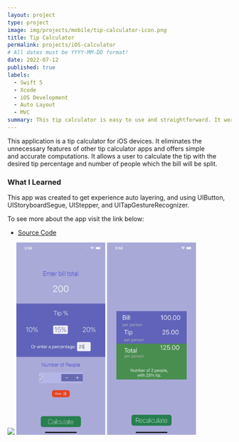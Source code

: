 ```yaml
---
layout: project
type: project
image: img/projects/mobile/tip-calculator-icon.png
title: Tip Calculator
permalink: projects/iOS-calculator
# All dates must be YYYY-MM-DD format!
date: 2022-07-12
published: true
labels:
  - Swift 5
  - Xcode
  - iOS Development
  - Auto Layout
  - MVC
summary: This tip calculator is easy to use and straightforward. It works well for accurately calculating tips when dining out.
---
```


This application is a tip calculator for iOS devices. It eliminates the unnecessary features of other tip calculator apps and offers simple and accurate computations. It allows a user to calculate the tip with the desired tip percentage and number of people which the bill will be split. 

### What I Learned

This app was created to get experience auto layering, and using UIButton, UIStoryboardSegue, UIStepper, and UITapGestureRecognizer.

To see more about the app visit the link below:
- [Source Code](https://github.com/acatarinaoaraujo/tip-calculator)

<div class="text-center p-4">
  <img width="200px" src="../img/projects/mobile/tip-calculator.gif" class="img-thumbnail" >
  <img width="200px" src="../img/projects/mobile/bill-info.png" class="img-thumbnail" >
  <img width="200px" src="../img/projects/mobile/tip-result.png" class="img-thumbnail" >
</div>
